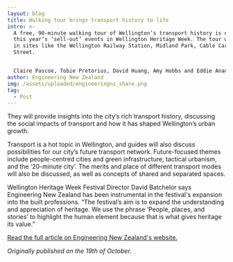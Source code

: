 ```yaml
---
layout: blog
title: Walking tour brings transport history to life
intro: >-
  A free, 90-minute walking tour of Wellington’s transport history is one of
  this year’s ‘sell-out’ events in Wellington Heritage Week. The tour will take
  in sites like the Wellington Railway Station, Midland Park, Cable Car and Cuba
  Street.


  Claire Pascoe, Tobie Pretorius, David Huang, Amy Hobbs and Eddie Anand – all of whom are engineers or transport and mobility planners – will share their knowledge and explain the significance of these sites.
author: Engineering New Zealand
img: /assets/uploaded/engineeringnz_share.png
tag:
  - Post
---
```

They will provide insights into the city’s rich transport history, discussing the social impacts of transport and how it has shaped Wellington’s urban growth. 

Transport is a hot topic in Wellington, and guides will also discuss possibilities for our city’s future transport network. Future-focused themes include people-centred cities and green infrastructure, tactical urbanism, and the ‘20-minute city’. The merits and place of different transport modes will also be discussed, as well as concepts of shared and separated spaces. 

Wellington Heritage Week Festival Director David Batchelor says Engineering New Zealand has been instrumental in the festival's expansion into the built professions. “The festival’s aim is to expand the understanding and appreciation of heritage. We use the phrase ‘People, places, and stories’ to highlight the human element because that is what gives heritage its value.”

[Read the full article on Engineering New Zealand's website.](https://www.engineeringnz.org/news-insights/media-release-wellington-heritage-week-2021/)

*Originally published on the 19th of October.*